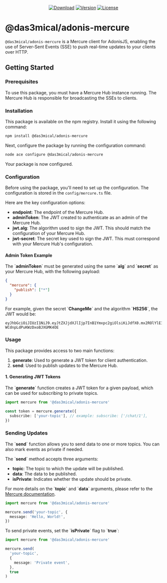 <p align="center">
  <a href="https://www.npmjs.com/package/@das3mical/adonis-mercure"><img src="https://img.shields.io/npm/dm/@das3mical/adonis-mercure.svg?style=flat-square" alt="Download"></a>
  <a href="https://www.npmjs.com/package/@das3mical/adonis-mercure"><img src="https://img.shields.io/npm/v/@das3mical/adonis-mercure.svg?style=flat-square" alt="Version"></a>
  <a href="https://opensource.org/licenses/MIT"><img src="https://img.shields.io/npm/l/@das3mical/adonis-mercure.svg?style=flat-square" alt="License"></a>
</p>

# @das3mical/adonis-mercure

`@das3mical/adonis-mercure` is a Mercure client for AdonisJS, enabling the use of Server-Sent Events (SSE) to push real-time updates to your clients over HTTP.

## Getting Started

### Prerequisites

To use this package, you must have a Mercure Hub instance running. The Mercure Hub is responsible for broadcasting the SSEs to clients.

### Installation

This package is available on the npm registry. Install it using the following command:

```bash
npm install @das3mical/adonis-mercure
```

Next, configure the package by running the configuration command:

```bash
node ace configure @das3mical/adonis-mercure
```

Your package is now configured.

### Configuration

Before using the package, you'll need to set up the configuration. The configuration is stored in the `config/mercure.ts` file.

Here are the key configuration options:

- **endpoint**: The endpoint of the Mercure Hub.
- **adminToken**: The JWT created to authenticate as an admin of the Mercure Hub.
- **jwt.alg**: The algorithm used to sign the JWT. This should match the configuration of your Mercure Hub.
- **jwt-secret**: The secret key used to sign the JWT. This must correspond with your Mercure Hub's configuration.

#### Admin Token Example

The \`**adminToken**\` must be generated using the same \`**alg**\` and \`**secret**\` as your Mercure Hub, with the following payload:

```json
{
  "mercure": {
    "publish": ["*"]
  }
}
```

For example, given the secret \`**ChangeMe**\` and the algorithm \`**HS256**\`, the JWT would be:

```
eyJhbGciOiJIUzI1NiJ9.eyJtZXJjdXJlIjp7InB1Ymxpc2giOlsiKiJdfX0.mx2ROlYlE1rp7udoDy-WCdnpLdPuKWzDxoBJXGMK4OE
```

### Usage

This package provides access to two main functions:

1. **generate**: Used to generate a JWT token for client authentication.
2. **send**: Used to publish updates to the Mercure Hub.

#### 1. Generating JWT Tokens

The \`**generate**\` function creates a JWT token for a given payload, which can be used for subscribing to private topics.

```ts
import mercure from '@das3mical/adonis-mercure'

const token = mercure.generate({
  subscribe: ['your-topic'], // example: subscribe: ['/chat/1'],
})
```

### Sending Updates

The \`**send**\` function allows you to send data to one or more topics. You can also mark events as private if needed.

The \`**send**\` method accepts three arguments:

- **topic**: The topic to which the update will be published.
- **data**: The data to be published.
- **isPrivate**: Indicates whether the update should be private.

For more details on the \`**topic**\` and \`**data**\` arguments, please refer to the [Mercure documentation](https://mercure.rocks/spec#publication).

```ts
import mercure from '@das3mical/adonis-mercure'

mercure.send('your-topic', {
  message: 'Hello, World!',
})
```

To send private events, set the \`**isPrivate**\` flag to \`**true**\`:

```ts
import mercure from '@das3mical/adonis-mercure'

mercure.send(
  'your-topic',
  {
    message: 'Private event',
  },
  true
)
```
